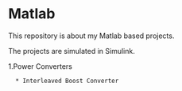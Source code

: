 # Matlab
This repository is about my Matlab based projects.

The projects are simulated in Simulink.

1.Power Converters

      * Interleaved Boost Converter 

